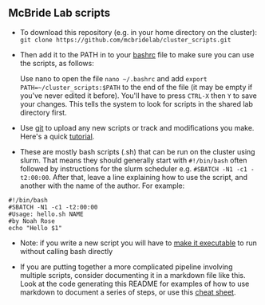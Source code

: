 ## McBride Lab scripts

* To download this repository (e.g. in your home directory on the cluster):
`git clone https://github.com/mcbridelab/cluster_scripts.git`

* Then add it to the PATH in to your [bashrc](https://unix.stackexchange.com/questions/129143/what-is-the-purpose-of-bashrc-and-how-does-it-work) file to make sure you can use the scripts, as follows: 

   Use nano to open the file
   `nano ~/.bashrc`
   and add 
   `export PATH=~/cluster_scripts:$PATH`
   to the end of the file (it may be empty if you've never edited it before). You'll have to press `CTRL-X` then `Y` to save your changes. This tells the system to look for scripts in the shared lab directory first.

* Use [git](https://guides.github.com/introduction/git-handbook/) to upload any new scripts or track and modifications you make. Here's a quick [tutorial](https://www.katacoda.com/courses/git).

* These are mostly bash scripts (.sh) that can be run on the cluster using slurm. That means they should generally start with `#!/bin/bash` often followed by instructions for the slurm scheduler e.g. `#SBATCH -N1 -c1 -t2:00:00`. After that, leave a line explaining how to use the script, and another with the name of the author. For example:
```
#!/bin/bash
#SBATCH -N1 -c1 -t2:00:00
#Usage: hello.sh NAME
#by Noah Rose
echo "Hello $1"
```
* Note: if you write a new script you will have to [make it executable](https://stackoverflow.com/questions/8779951/how-do-i-run-a-shell-script-without-using-sh-or-bash-commands) to run without calling bash directly

* If you are putting together a more complicated pipeline involving multiple scripts, consider documenting it in a markdown file like this. Look at the code generating this README for examples of how to use markdown to document a series of steps, or use this [cheat sheet](https://github.com/adam-p/markdown-here/wiki/Markdown-Cheatsheet#links).
